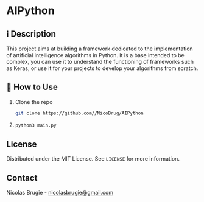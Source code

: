# AIPython


## ℹ️️ Description
This project aims at building a framework dedicated to the implementation of artificial intelligence algorithms in Python. It is a base intended to be complex, you can use it to understand the functioning of frameworks such as Keras, or use it for your projects to develop your algorithms from scratch.

## 🔧 How to Use
1. Clone the repo
   ```sh
   git clone https://github.com//NicoBrug/AIPython
   ```
2. ```sh
   python3 main.py
   ```
<!-- LICENSE -->
## License

Distributed under the MIT License. See `LICENSE` for more information.

<!-- CONTACT -->
## Contact
Nicolas Brugie - nicolasbrugie@gmail.com
